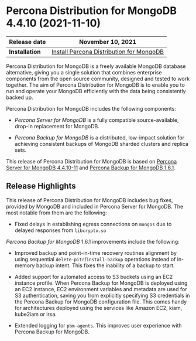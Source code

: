 # Percona Distribution for MongoDB 4.4.10 (2021-11-10)

| **Release date** | November 10, 2021  |
| ---------------- | ------------------ |
| **Installation** | [Install Percona Distribution for MongoDB](installation.md)|
    

Percona Distribution for MongoDB is a freely available MongoDB database alternative, giving you a single solution that combines enterprise components from the open source community, designed and tested to work together. The aim of Percona Distribution for MongoDB is to enable you to run and operate your
MongoDB efficiently with the data being consistently backed up.

Percona Distribution for MongoDB includes the following components:

* *Percona Server for MongoDB* is a fully compatible source-available, drop-in replacement
for MongoDB.

* *Percona Backup for MongoDB* is a distributed, low-impact solution for achieving
consistent backups of MongoDB sharded clusters and replica sets.

This release of Percona Distribution for MongoDB is based on [Percona Server for MongoDB 4.4.10-11](https://docs.percona.com/percona-server-for-mongodb/4.4/release_notes/4.4.10-11.html) and [Percona Backup for MongoDB 1.6.1](https://docs.percona.com/percona-backup-mongodb/release-notes/1.6.1.html).

## Release Highlights

This release of Percona Distribution for MongoDB includes bug fixes, provided by MongoDB and included in Percona Server for MongoDB. The most notable from  them are the following:

* Fixed delays in establishing egress connections on `mongos` due to delayed responses from `libcrypto.so`

*Percona Backup for MongoDB* 1.6.1 improvements include the following:

* Improved backup and point-in-time recovery routines alignment by using sequential `delete-pitr`/`install-backup` operations instead of in-memory backup intent. This fixes the inability of a backup to start.

* Added support for automated access to S3 buckets using an EC2 instance profile. When Percona Backup for MongoDB is deployed using an EC2 instance, EC2 environment variables and metadata are used for S3 authentication, saving you from explicitly specifying S3 credentials in the Percona Backup for MongoDB configuration file. This comes handy for architectures deployed using the services like Amazon EC2, kiam, kube2iam or irsa.

* Extended logging for `pbm-agents`. This improves user experience with Percona Backup for MongoDB.
